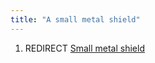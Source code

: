 ```yaml
---
title: "A small metal shield"
---
```


1.  REDIRECT [Small metal shield](Small_metal_shield "wikilink")